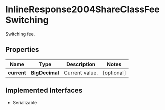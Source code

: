 

# InlineResponse2004ShareClassFeeSwitching

Switching fee.

## Properties

Name | Type | Description | Notes
------------ | ------------- | ------------- | -------------
**current** | **BigDecimal** | Current value. |  [optional]


## Implemented Interfaces

* Serializable


